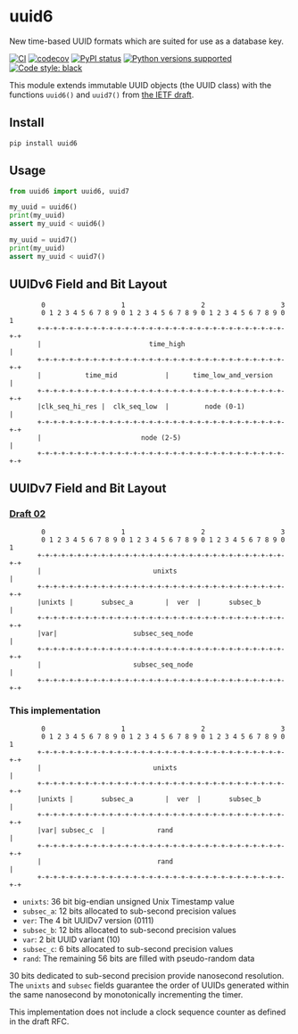# uuid6
New time-based UUID formats which are suited for use as a database key.

[![CI](https://github.com/oittaa/uuid6-python/actions/workflows/main.yml/badge.svg)](https://github.com/oittaa/uuid6-python/actions/workflows/main.yml)
[![codecov](https://codecov.io/gh/oittaa/uuid6-python/branch/main/graph/badge.svg?token=O59DZ6UWQV)](https://codecov.io/gh/oittaa/uuid6-python)
[![PyPI status](https://badge.fury.io/py/uuid6.svg)](https://pypi.org/project/uuid6/)
[![Python versions supported](https://img.shields.io/pypi/pyversions/uuid6.svg?logo=python)](https://pypi.org/project/uuid6/)
[![Code style: black](https://img.shields.io/badge/code%20style-black-000000.svg)](https://github.com/psf/black)

This module extends immutable UUID objects (the UUID class) with the functions `uuid6()` and `uuid7()` from [the IETF draft][ietf draft].

## Install

```shell
pip install uuid6
```

## Usage

```python
from uuid6 import uuid6, uuid7

my_uuid = uuid6()
print(my_uuid)
assert my_uuid < uuid6()

my_uuid = uuid7()
print(my_uuid)
assert my_uuid < uuid7()
```

## UUIDv6 Field and Bit Layout

```
        0                   1                   2                   3
        0 1 2 3 4 5 6 7 8 9 0 1 2 3 4 5 6 7 8 9 0 1 2 3 4 5 6 7 8 9 0 1
       +-+-+-+-+-+-+-+-+-+-+-+-+-+-+-+-+-+-+-+-+-+-+-+-+-+-+-+-+-+-+-+-+
       |                           time_high                           |
       +-+-+-+-+-+-+-+-+-+-+-+-+-+-+-+-+-+-+-+-+-+-+-+-+-+-+-+-+-+-+-+-+
       |           time_mid            |      time_low_and_version     |
       +-+-+-+-+-+-+-+-+-+-+-+-+-+-+-+-+-+-+-+-+-+-+-+-+-+-+-+-+-+-+-+-+
       |clk_seq_hi_res |  clk_seq_low  |         node (0-1)            |
       +-+-+-+-+-+-+-+-+-+-+-+-+-+-+-+-+-+-+-+-+-+-+-+-+-+-+-+-+-+-+-+-+
       |                         node (2-5)                            |
       +-+-+-+-+-+-+-+-+-+-+-+-+-+-+-+-+-+-+-+-+-+-+-+-+-+-+-+-+-+-+-+-+
```

## UUIDv7 Field and Bit Layout

### [Draft 02][draft 02]

```
        0                   1                   2                   3
        0 1 2 3 4 5 6 7 8 9 0 1 2 3 4 5 6 7 8 9 0 1 2 3 4 5 6 7 8 9 0 1
       +-+-+-+-+-+-+-+-+-+-+-+-+-+-+-+-+-+-+-+-+-+-+-+-+-+-+-+-+-+-+-+-+
       |                            unixts                             |
       +-+-+-+-+-+-+-+-+-+-+-+-+-+-+-+-+-+-+-+-+-+-+-+-+-+-+-+-+-+-+-+-+
       |unixts |       subsec_a        |  ver  |       subsec_b        |
       +-+-+-+-+-+-+-+-+-+-+-+-+-+-+-+-+-+-+-+-+-+-+-+-+-+-+-+-+-+-+-+-+
       |var|                   subsec_seq_node                         |
       +-+-+-+-+-+-+-+-+-+-+-+-+-+-+-+-+-+-+-+-+-+-+-+-+-+-+-+-+-+-+-+-+
       |                       subsec_seq_node                         |
       +-+-+-+-+-+-+-+-+-+-+-+-+-+-+-+-+-+-+-+-+-+-+-+-+-+-+-+-+-+-+-+-+
```

### This implementation

```
        0                   1                   2                   3
        0 1 2 3 4 5 6 7 8 9 0 1 2 3 4 5 6 7 8 9 0 1 2 3 4 5 6 7 8 9 0 1
       +-+-+-+-+-+-+-+-+-+-+-+-+-+-+-+-+-+-+-+-+-+-+-+-+-+-+-+-+-+-+-+-+
       |                            unixts                             |
       +-+-+-+-+-+-+-+-+-+-+-+-+-+-+-+-+-+-+-+-+-+-+-+-+-+-+-+-+-+-+-+-+
       |unixts |       subsec_a        |  ver  |       subsec_b        |
       +-+-+-+-+-+-+-+-+-+-+-+-+-+-+-+-+-+-+-+-+-+-+-+-+-+-+-+-+-+-+-+-+
       |var| subsec_c  |             rand                              |
       +-+-+-+-+-+-+-+-+-+-+-+-+-+-+-+-+-+-+-+-+-+-+-+-+-+-+-+-+-+-+-+-+
       |                             rand                              |
       +-+-+-+-+-+-+-+-+-+-+-+-+-+-+-+-+-+-+-+-+-+-+-+-+-+-+-+-+-+-+-+-+
```

- `unixts`: 36 bit big-endian unsigned Unix Timestamp value
- `subsec_a`: 12 bits allocated to sub-second precision values
- `ver`: The 4 bit UUIDv7 version (0111)
- `subsec_b`: 12 bits allocated to sub-second precision values
- `var`: 2 bit UUID variant (10)
- `subsec_c`: 6 bits allocated to sub-second precision values
- `rand`: The remaining 56 bits are filled with pseudo-random data

 30 bits dedicated to sub-second precision provide nanosecond resolution. The `unixts` and `subsec` fields guarantee the order of UUIDs generated within the same nanosecond by monotonically incrementing the timer.

This implementation does not include a clock sequence counter as defined in the draft RFC.

[ietf draft]: https://github.com/uuid6/uuid6-ietf-draft
[draft 02]: https://datatracker.ietf.org/doc/html/draft-peabody-dispatch-new-uuid-format-02#section-4.4
